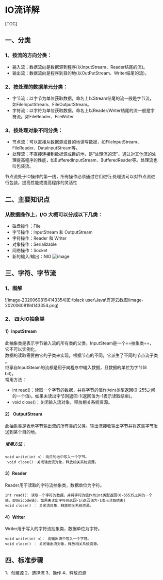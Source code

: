# IO流详解
[TOC]



## 一、分类
### 1、按流的方向分类：
-   输入流：数据流向是数据源到程序(以InputStream、Reader结尾的流)。
-   输出流：数据流向是程序到目的地(以OutPutStream、Writer结尾的流)。

### 2、按处理的数据单元分类：
- 字节流：以字节为单位获取数据，命名上以Stream结尾的流一般是字节流，如FileInputStream、FileOutputStream。
-   字符流：以字符为单位获取数据，命名上以Reader/Writer结尾的流一般是字符流，如FileReader、FileWriter

### 3、按处理对象不同分类：
-  节点流：可以直接从数据源或目的地读写数据，如FileInputStream、FileReader、DataInputStream等。
-   处理流：不直接连接到数据源或目的地，是”处理流的流”。通过对其他流的处理提高程序的性能，如BufferedInputStream、BufferedReader等。处理流也叫包装流。<br>

节点流处于IO操作的第一线，所有操作必须通过它们进行;处理流可以对节点流进行包装，提高性能或提高程序的灵活性

## 二、主要知识点
### 从数据操作上，I/O 大概可以分成以下几类：

- 磁盘操作：File
- 字节操作：InputStream 和 OutputStream
- 字符操作：Reader 和 Writer
- 对象操作：Serializable
- 网络操作：Socket
- 新的输入/输出：NIO
![image](https://www.pdai.tech/_images/io/java-io-category-3.png)


## 三、字符、字节流
### 1、图解
![image-20200608194143354](E:\black user\Java\有道云截图\image-20200608194143354.png)

### 2、 四大IO抽象类


#### 1）InputStream
  此抽象类是表示字节输入流的所有类的父类。InputSteam是一个==抽象类==，它不可以实例化。<br>		 数据的读取需要由它的子类来实现。根据节点的不同，它派生了不同的节点流子类 。<br>
 		 继承自InputSteam的流都是用于向程序中输入数据，且数据的单位为字节(8 bit)。<br>
  常用方法：<br>

-   int read()：读取一个字节的数据，并将字节的值作为int类型返回(0-255之间的一个值)。如果未读出字节则返回-1(返回值为-1表示读取结束)。<br>
-   void close()：关闭输入流对象，释放相关系统资源。

#### 2） OutputStream
  此抽象类是表示字节输出流的所有类的父类。输出流接收输出字节并将这些字节发送到某个目的地。<br>
#####   常用方法：<br>

```
void write(int n)：向目的地中写入一个字节。
 void close()：关闭输出流对象，释放相关系统资源。
```

#### 3）Reader
  Reader用于读取的字符流抽象类，数据单位为字符。<br>

```
int read(): 读取一个字符的数据，并将字符的值作为int类型返回(0-65535之间的一个值，即Unicode值)。如果未读出字符则返回-1(返回值为-1表示读取结束)
void close() ： 关闭流对象，释放相关系统资源。
```

#### 4）Writer
  Writer用于写入的字符流抽象类，数据单位为字符。

```
void write(int n)： 向输出流中写入一个字符。
void close() ： 关闭输出流对象，释放相关系统资源。
```


## 四、标准步骤



1、创建源
2、选择流
3、操作
4、释放资源